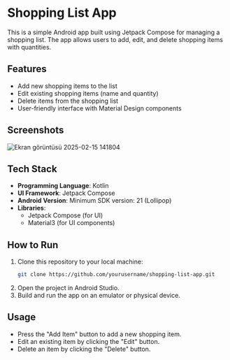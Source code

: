 # Shopping List App

This is a simple Android app built using Jetpack Compose for managing a shopping list. The app allows users to add, edit, and delete shopping items with quantities.

## Features

- Add new shopping items to the list
- Edit existing shopping items (name and quantity)
- Delete items from the shopping list
- User-friendly interface with Material Design components

## Screenshots


![Ekran görüntüsü 2025-02-15 141804](https://github.com/user-attachments/assets/3821b11d-8c72-4d3f-9513-9c55446fa9b4)

## Tech Stack

- **Programming Language**: Kotlin
- **UI Framework**: Jetpack Compose
- **Android Version**: Minimum SDK version: 21 (Lollipop)
- **Libraries**: 
  - Jetpack Compose (for UI)
  - Material3 (for UI components)

## How to Run

1. Clone this repository to your local machine:
    ```bash
    git clone https://github.com/yourusername/shopping-list-app.git
    ```
2. Open the project in Android Studio.
3. Build and run the app on an emulator or physical device.

## Usage

- Press the "Add Item" button to add a new shopping item.
- Edit an existing item by clicking the "Edit" button.
- Delete an item by clicking the "Delete" button.

